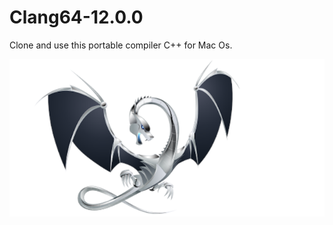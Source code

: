 # Clang64-12.0.0

Clone and use this portable compiler C++ for Mac Os.

![](https://github.com/pabllopf/Clang64-12.0.0/blob/main/doc/Logo.png)
